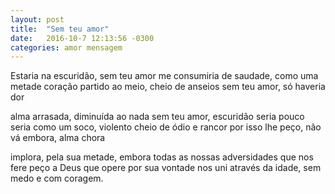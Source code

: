 ```yaml
---
layout: post
title:  "Sem teu amor"
date:   2016-10-7 12:13:56 -0300
categories: amor mensagem
---
```

Estaria na escuridão, sem teu amor
me consumiria de saudade, como uma metade
coração partido ao meio, cheio de anseios
sem teu amor, só haveria dor

alma arrasada, diminuída ao nada
sem teu amor, escuridão seria pouco
seria como um soco, violento cheio de ódio e rancor
por isso lhe peço, não vá embora, alma chora

implora, pela sua metade, embora
todas as nossas adversidades que nos fere
peço a Deus que opere por sua vontade
nos uni através da idade, sem medo e com coragem.

